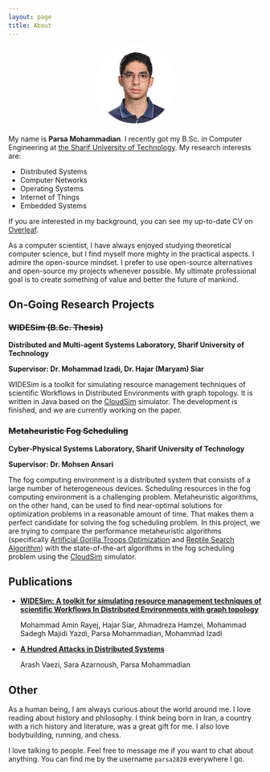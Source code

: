 ```yaml
---
layout: page
title: About
---
```


<center>
  <img src="assets/about/profile.jpg" alt="Parsa Mohammadian" style="border-radius: 50%; width: 30%; height: auto; aspect-ratio: 1 / 1; object-fit: contain; background-color: white; padding: 5px;" />
</center>

My name is **Parsa Mohammadian**. I recently got my B.Sc. in Computer Engineering at [the Sharif University of Technology](https://en.sharif.edu/). My research interests are:

- Distributed Systems
- Computer Networks
- Operating Systems
- Internet of Things
- Embedded Systems

If you are interested in my background, you can see my up-to-date CV on [Overleaf](https://www.overleaf.com/read/hsmhfcdxktbh).

As a computer scientist, I have always enjoyed studying theoretical computer science, but I find myself more mighty in the practical aspects. I admire the open-source mindset. I prefer to use open-source alternatives and open-source my projects whenever possible. My ultimate professional goal is to create something of value and better the future of mankind.

## On-Going Research Projects

### ~~WIDESim (B.Sc. Thesis)~~
**Distributed and Multi-agent Systems Laboratory, Sharif University of Technology**

**Supervisor: Dr. Mohammad Izadi, Dr. Hajar (Maryam) Siar**

WIDESim is a toolkit for simulating resource management techniques of scientific Workflows in Distributed Environments with graph topology. It is written in Java based on the [CloudSim](https://github.com/Cloudslab/cloudsim) simulator. The development is finished, and we are currently working on the paper.

### ~~Metaheuristic Fog Scheduling~~
**Cyber-Physical Systems Laboratory, Sharif University of Technology**

**Supervisor: Dr. Mohsen Ansari**

The fog computing environment is a distributed system that consists of a large number of heterogeneous devices. Scheduling resources in the fog computing environment is a challenging problem. Metaheuristic algorithms, on the other hand, can be used to find near-optimal solutions for optimization problems in a reasonable amount of time. That makes them a perfect candidate for solving the fog scheduling problem. In this project, we are trying to compare the performance metaheuristic algorithms (specifically [Artificial Gorilla Troops Optimization](https://onlinelibrary.wiley.com/doi/abs/10.1002/int.22535) and [Reptile Search Algorithm](https://www.sciencedirect.com/science/article/abs/pii/S0957417421014810)) with the state-of-the-art algorithms in the fog scheduling problem using the [CloudSim](https://github.com/Cloudslab/cloudsim) simulator.

## Publications

- [**WIDESim: A toolkit for simulating resource management techniques of scientific Workflows In Distributed Environments with graph topology**](https://link.springer.com/article/10.1007/s10723-024-09778-y)

  Mohammad Amin Rayej, Hajar Siar, Ahmadreza Hamzei, Mohammad Sadegh Majidi Yazdi, Parsa Mohammadian, Mohammad Izadi

- [**A Hundred Attacks in Distributed Systems**](https://hal.science/hal-03657061)
  
  Arash Vaezi, Sara Azarnoush, Parsa Mohammadian

## Other 

As a human being, I am always curious about the world around me. I love reading about history and philosophy. I think being born in Iran, a country with a rich history and literature, was a great gift for me. I also love bodybuilding, running, and chess.

I love talking to people. Feel free to message me if you want to chat about anything. You can find me by the username `parsa2820` everywhere I go.
